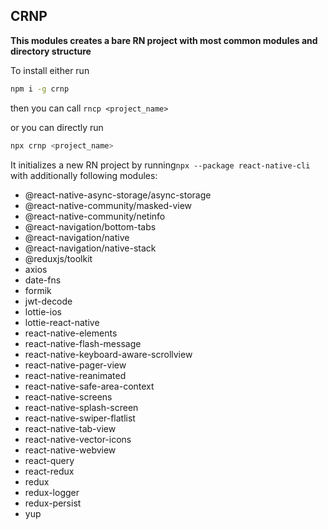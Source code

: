 ## CRNP

**This modules creates a bare RN project with most common modules and directory structure** 

To install either run

```bash
npm i -g crnp
```

then you can call ``rncp <project_name>``

or you can directly run

```bash
npx crnp <project_name>
```


It initializes a new RN project by running``npx --package react-native-cli`` with additionally following modules:


* @react-native-async-storage/async-storage
* @react-native-community/masked-view
* @react-native-community/netinfo
* @react-navigation/bottom-tabs
* @react-navigation/native
* @react-navigation/native-stack
* @reduxjs/toolkit
* axios
* date-fns
* formik
* jwt-decode
* lottie-ios
* lottie-react-native
* react-native-elements
* react-native-flash-message
* react-native-keyboard-aware-scrollview
* react-native-pager-view
* react-native-reanimated
* react-native-safe-area-context
* react-native-screens
* react-native-splash-screen
* react-native-swiper-flatlist
* react-native-tab-view
* react-native-vector-icons
* react-native-webview
* react-query
* react-redux
* redux
* redux-logger
* redux-persist
* yup
